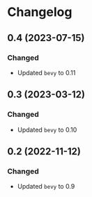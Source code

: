 # Changelog

## 0.4 (2023-07-15)

### Changed

- Updated `bevy` to 0.11

## 0.3 (2023-03-12)

### Changed

- Updated `bevy` to 0.10

## 0.2 (2022-11-12)

### Changed

- Updated `bevy` to 0.9
